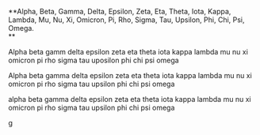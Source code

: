 **Alpha, Beta, Gamma, Delta, Epsilon, Zeta, Eta, Theta, Iota, Kappa, Lambda, Mu, Nu, Xi, Omicron, Pi, Rho, Sigma, Tau, Upsilon, Phi, Chi, Psi, Omega.  
**


Alpha beta gamm delta epsilon zeta eta theta iota kappa lambda mu nu xi omicron pi rho sigma tau uposilon phi chi psi omega


Alpha beta gamma delta epsilon zeta eta theta iota kappa lambda mu nu xi omicron pi rho sigma tau upsilon phi chi psi omega

alpha beta gamma delta epsilon zeta eta theta iota kappa lambda mu nu xi omicron pi rho sigma tau upsilon phi chi psi omega

g